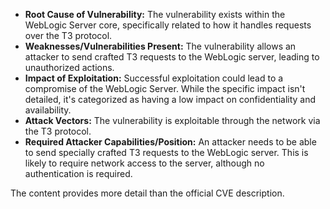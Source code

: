 - **Root Cause of Vulnerability:** The vulnerability exists within the WebLogic Server core, specifically related to how it handles requests over the T3 protocol.
- **Weaknesses/Vulnerabilities Present:** The vulnerability allows an attacker to send crafted T3 requests to the WebLogic server, leading to unauthorized actions.
- **Impact of Exploitation:** Successful exploitation could lead to a compromise of the WebLogic Server. While the specific impact isn't detailed, it's categorized as having a low impact on confidentiality and availability.
- **Attack Vectors:** The vulnerability is exploitable through the network via the T3 protocol.
- **Required Attacker Capabilities/Position:** An attacker needs to be able to send specially crafted T3 requests to the WebLogic server. This is likely to require network access to the server, although no authentication is required.

The content provides more detail than the official CVE description.